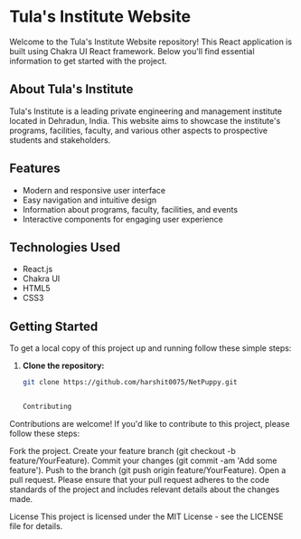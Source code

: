 # Tula's Institute Website

Welcome to the Tula's Institute Website repository! This React application is built using Chakra UI React framework. Below you'll find essential information to get started with the project.

## About Tula's Institute

Tula's Institute is a leading private engineering and management institute located in Dehradun, India. This website aims to showcase the institute's programs, facilities, faculty, and various other aspects to prospective students and stakeholders.

## Features

- Modern and responsive user interface
- Easy navigation and intuitive design
- Information about programs, faculty, facilities, and events
- Interactive components for engaging user experience

## Technologies Used

- React.js
- Chakra UI
- HTML5
- CSS3

## Getting Started

To get a local copy of this project up and running follow these simple steps:

1. **Clone the repository:**
   ```bash
   git clone https://github.com/harshit0075/NetPuppy.git


   Contributing
Contributions are welcome! If you'd like to contribute to this project, please follow these steps:

Fork the project.
Create your feature branch (git checkout -b feature/YourFeature).
Commit your changes (git commit -am 'Add some feature').
Push to the branch (git push origin feature/YourFeature).
Open a pull request.
Please ensure that your pull request adheres to the code standards of the project and includes relevant details about the changes made.

License
This project is licensed under the MIT License - see the LICENSE file for details.

